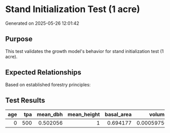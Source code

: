 # Stand Initialization Test (1 acre)
Generated on 2025-05-26 12:01:42

## Purpose
This test validates the growth model's behavior for stand initialization test (1 acre).

## Expected Relationships
Based on established forestry principles:



## Test Results

|   age |   tpa |   mean_dbh |   mean_height |   basal_area |     volume |       ccf |
|------:|------:|-----------:|--------------:|-------------:|-----------:|----------:|
|     0 |   500 |   0.502056 |             1 |     0.694177 | 0.00059756 | 0.0361035 |
